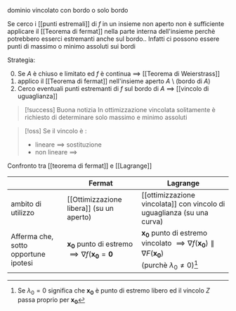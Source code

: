 dominio vincolato con bordo o solo bordo

Se cerco i [[punti estremali]] di $f$ in un insieme non aperto non è sufficiente applicare il [[Teorema di fermat]] nella parte interna dell'insieme perchè potrebbero esserci estremanti anche sul bordo..
Infatti ci possono essere punti di massimo o minimo assoluti sui bordi


Strategia:

0. Se $A$ è chiuso e limitato ed $f$ è continua $\implies$ [[Teorema di Weierstrass]]
1. applico il [[Teorema di fermat]] nell'insieme aperto $A\ \setminus$ (bordo di $A$)
2. Cerco eventuali punti estremanti di $f$ sul bordo di $A$ $\implies$ [[vincolo di uguaglianza]]

>[!success] Buona notizia
>In ottimizzazione vincolata solitamente è richiesto di determinare solo massimo e minimo assoluti

>[!oss]
Se il vincolo è :
> - lineare $\implies$ sostituzione
> - non lineare $\implies$

Confronto tra [[teorema di fermat]] e [[Lagrange]]

| | Fermat | Lagrange
--- | --- | ---
ambito di utilizzo | [[Ottimizzazione libera]] (su un aperto)| [[ottimizzazione vincolata]] con vincolo di uguaglianza (su una curva)|
Afferma che, sotto opportune ipotesi | $\mathbf{x_{0}}$ punto di estremo $\implies \nabla f (\mathbf{x_{0}} = \mathbf{0}$ | $\mathbf{x_{0}}$ punto di estremo vincolato $\implies \nabla f(\mathbf{x_{0}}) \parallel \nabla F(\mathbf{x_{0}})$</br> (purchè $\lambda_{0} \neq 0$)[^long]

[^long]: Se $\lambda_{0} = 0$ significa che $\mathbf{x_{0}}$ è punto di estremo libero ed il vincolo $Z$ passa proprio per $\mathbf{x_{0}}$



